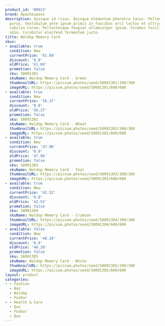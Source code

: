 ```yaml
---
product_id: '00913'
brand: Apachespace
description: Quisque id risus. Quisque elementum pharetra lacus. Pellentesque viverra
  purus. Vestibulum ante ipsum primis in faucibus orci luctus et ultrices posuere
  cubilia Curae; Pellentesque feugiat ullamcorper ipsum. Vivamus facilisis diam at
  odio. Curabitur eleifend fermentum justo.
title: Waldop Memory Card
skus:
- available: true
  condition: New
  currentPrice: '61.69'
  discount: '0.0'
  oldPrice: '61.69'
  promotion: false
  sku: S0091301
  skuName: Waldop Memory Card - Green
  thumbnailURL: https://picsum.photos/seed/S0091301/300/300
  imageURL: https://picsum.photos/seed/S0091301/600/600
- available: true
  condition: New
  currentPrice: '56.37'
  discount: '0.0'
  oldPrice: '56.37'
  promotion: false
  sku: S0091302
  skuName: Waldop Memory Card - Wheat
  thumbnailURL: https://picsum.photos/seed/S0091302/300/300
  imageURL: https://picsum.photos/seed/S0091302/600/600
- available: true
  condition: New
  currentPrice: '47.96'
  discount: '0.0'
  oldPrice: '47.96'
  promotion: false
  sku: S0091303
  skuName: Waldop Memory Card - Teal
  thumbnailURL: https://picsum.photos/seed/S0091303/300/300
  imageURL: https://picsum.photos/seed/S0091303/600/600
- available: true
  condition: New
  currentPrice: '42.52'
  discount: '0.0'
  oldPrice: '42.52'
  promotion: false
  sku: S0091304
  skuName: Waldop Memory Card - Crimson
  thumbnailURL: https://picsum.photos/seed/S0091304/300/300
  imageURL: https://picsum.photos/seed/S0091304/600/600
- available: false
  condition: New
  currentPrice: '46.28'
  discount: '0.0'
  oldPrice: '46.28'
  promotion: false
  sku: S0091305
  skuName: Waldop Memory Card - White
  thumbnailURL: https://picsum.photos/seed/S0091305/300/300
  imageURL: https://picsum.photos/seed/S0091305/600/600
layout: product
categories:
- - Fashion
  - Baz
  - Waldop
  - Foobar
- - Health & Care
  - Qux
  - Foobar
  - Qux
---
```

